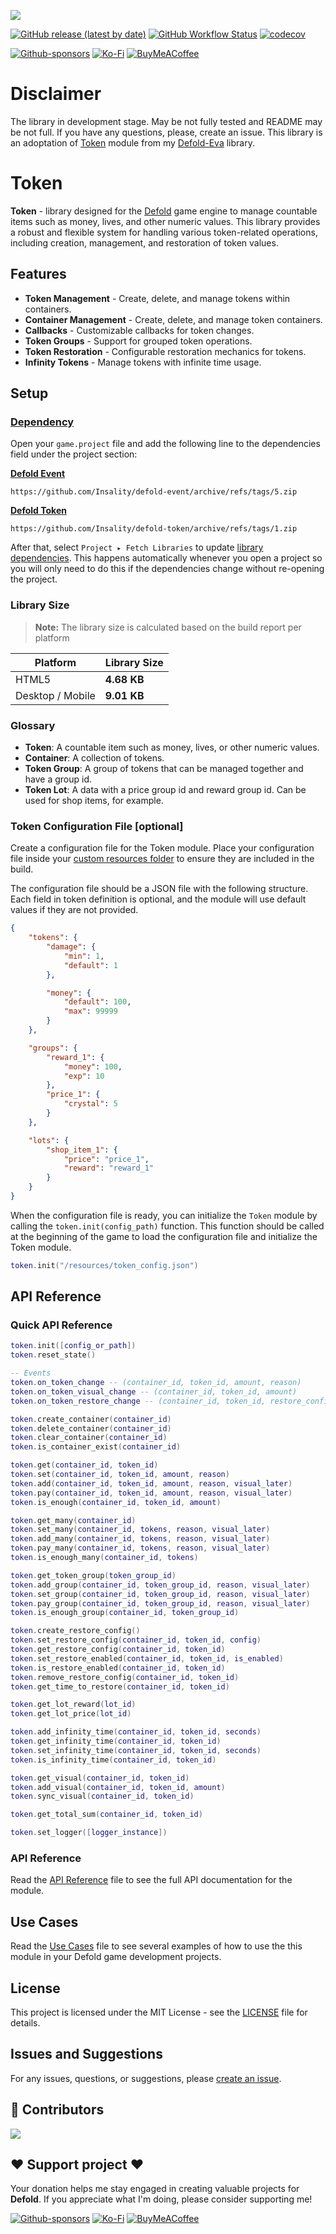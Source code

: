 
![](media/logo.png)

[![GitHub release (latest by date)](https://img.shields.io/github/v/tag/insality/defold-token?style=for-the-badge&label=Release)](https://github.com/Insality/defold-token/tags)
[![GitHub Workflow Status](https://img.shields.io/github/actions/workflow/status/insality/defold-token/ci-workflow.yml?branch=master&style=for-the-badge)](https://github.com/Insality/defold-token/actions)
[![codecov](https://img.shields.io/codecov/c/github/Insality/defold-token?style=for-the-badge)](https://codecov.io/gh/Insality/defold-token)

[![Github-sponsors](https://img.shields.io/badge/sponsor-30363D?style=for-the-badge&logo=GitHub-Sponsors&logoColor=#EA4AAA)](https://github.com/sponsors/insality) [![Ko-Fi](https://img.shields.io/badge/Ko--fi-F16061?style=for-the-badge&logo=ko-fi&logoColor=white)](https://ko-fi.com/insality) [![BuyMeACoffee](https://img.shields.io/badge/Buy%20Me%20a%20Coffee-ffdd00?style=for-the-badge&logo=buy-me-a-coffee&logoColor=black)](https://www.buymeacoffee.com/insality)


# Disclaimer

The library in development stage. May be not fully tested and README may be not full. If you have any questions, please, create an issue. This library is an adoptation of [Token](https://github.com/Insality/defold-eva/blob/master/eva/modules/token.lua) module from my [Defold-Eva](https://github.com/Insality/defold-eva) library.


# Token

**Token** - library designed for the [Defold](https://defold.com/) game engine to manage countable items such as money, lives, and other numeric values. This library provides a robust and flexible system for handling various token-related operations, including creation, management, and restoration of token values.


## Features

- **Token Management** - Create, delete, and manage tokens within containers.
- **Container Management** - Create, delete, and manage token containers.
- **Callbacks** - Customizable callbacks for token changes.
- **Token Groups** - Support for grouped token operations.
- **Token Restoration** - Configurable restoration mechanics for tokens.
- **Infinity Tokens** - Manage tokens with infinite time usage.


## Setup

### [Dependency](https://www.defold.com/manuals/libraries/)

Open your `game.project` file and add the following line to the dependencies field under the project section:

**[Defold Event](https://github.com/Insality/defold-event)**

```
https://github.com/Insality/defold-event/archive/refs/tags/5.zip
```

**[Defold Token](https://github.com/Insality/defold-token/archive/refs/tags/1.zip)**

```
https://github.com/Insality/defold-token/archive/refs/tags/1.zip
```

After that, select `Project ▸ Fetch Libraries` to update [library dependencies]((https://defold.com/manuals/libraries/#setting-up-library-dependencies)). This happens automatically whenever you open a project so you will only need to do this if the dependencies change without re-opening the project.

### Library Size

> **Note:** The library size is calculated based on the build report per platform

| Platform         | Library Size |
| ---------------- | ------------ |
| HTML5            | **4.68 KB**  |
| Desktop / Mobile | **9.01 KB**  |


### Glossary

- **Token**: A countable item such as money, lives, or other numeric values.
- **Container**: A collection of tokens.
- **Token Group**: A group of tokens that can be managed together and have a group id.
- **Token Lot**: A data with a price group id and reward group id. Can be used for shop items, for example.


### Token Configuration File [optional]

Create a configuration file for the Token module. Place your configuration file inside your [custom resources folder](https://defold.com/manuals/project-settings/#custom-resources) to ensure they are included in the build.

The configuration file should be a JSON file with the following structure. Each field in token definition is optional, and the module will use default values if they are not provided.

```json
{
	"tokens": {
		"damage": {
			"min": 1,
			"default": 1
		},

		"money": {
			"default": 100,
			"max": 99999
		}
	},

	"groups": {
		"reward_1": {
			"money": 100,
			"exp": 10
		},
		"price_1": {
			"crystal": 5
		}
	},

	"lots": {
		"shop_item_1": {
			"price": "price_1",
			"reward": "reward_1"
		}
	}
}
```

When the configuration file is ready, you can initialize the `Token` module by calling the `token.init(config_path)` function. This function should be called at the beginning of the game to load the configuration file and initialize the Token module.

```lua
token.init("/resources/token_config.json")
```


## API Reference

### Quick API Reference

```lua
token.init([config_or_path])
token.reset_state()

-- Events
token.on_token_change -- (container_id, token_id, amount, reason)
token.on_token_visual_change -- (container_id, token_id, amount)
token.on_token_restore_change -- (container_id, token_id, restore_config)

token.create_container(container_id)
token.delete_container(container_id)
token.clear_container(container_id)
token.is_container_exist(container_id)

token.get(container_id, token_id)
token.set(container_id, token_id, amount, reason)
token.add(container_id, token_id, amount, reason, visual_later)
token.pay(container_id, token_id, amount, reason, visual_later)
token.is_enough(container_id, token_id, amount)

token.get_many(container_id)
token.set_many(container_id, tokens, reason, visual_later)
token.add_many(container_id, tokens, reason, visual_later)
token.pay_many(container_id, tokens, reason, visual_later)
token.is_enough_many(container_id, tokens)

token.get_token_group(token_group_id)
token.add_group(container_id, token_group_id, reason, visual_later)
token.set_group(container_id, token_group_id, reason, visual_later)
token.pay_group(container_id, token_group_id, reason, visual_later)
token.is_enough_group(container_id, token_group_id)

token.create_restore_config()
token.set_restore_config(container_id, token_id, config)
token.get_restore_config(container_id, token_id)
token.set_restore_enabled(container_id, token_id, is_enabled)
token.is_restore_enabled(container_id, token_id)
token.remove_restore_config(container_id, token_id)
token.get_time_to_restore(container_id, token_id)

token.get_lot_reward(lot_id)
token.get_lot_price(lot_id)

token.add_infinity_time(container_id, token_id, seconds)
token.get_infinity_time(container_id, token_id)
token.set_infinity_time(container_id, token_id, seconds)
token.is_infinity_time(container_id, token_id)

token.get_visual(container_id, token_id)
token.add_visual(container_id, token_id, amount)
token.sync_visual(container_id, token_id)

token.get_total_sum(container_id, token_id)

token.set_logger([logger_instance])
```

### API Reference

Read the [API Reference](API_REFERENCE.md) file to see the full API documentation for the module.


## Use Cases

Read the [Use Cases](USE_CASES.md) file to see several examples of how to use the this module in your Defold game development projects.

## License

This project is licensed under the MIT License - see the [LICENSE](LICENSE) file for details.


## Issues and Suggestions

For any issues, questions, or suggestions, please [create an issue](https://github.com/Insality/defold-token/issues).


## 👏 Contributors

<a href="https://github.com/Insality/defold-token/graphs/contributors">
  <img src="https://contributors-img.web.app/image?repo=insality/defold-token"/>
</a>


## ❤️ Support project ❤️

Your donation helps me stay engaged in creating valuable projects for **Defold**. If you appreciate what I'm doing, please consider supporting me!

[![Github-sponsors](https://img.shields.io/badge/sponsor-30363D?style=for-the-badge&logo=GitHub-Sponsors&logoColor=#EA4AAA)](https://github.com/sponsors/insality) [![Ko-Fi](https://img.shields.io/badge/Ko--fi-F16061?style=for-the-badge&logo=ko-fi&logoColor=white)](https://ko-fi.com/insality) [![BuyMeACoffee](https://img.shields.io/badge/Buy%20Me%20a%20Coffee-ffdd00?style=for-the-badge&logo=buy-me-a-coffee&logoColor=black)](https://www.buymeacoffee.com/insality)
